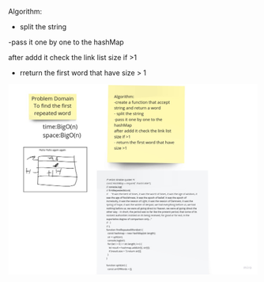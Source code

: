 Algorithm:

- split the string

-pass it one by one to the hashMap

after addd it check the link list size if >1

- rreturn the first word that have size > 1

<img src="./repeated.jpg"/>
